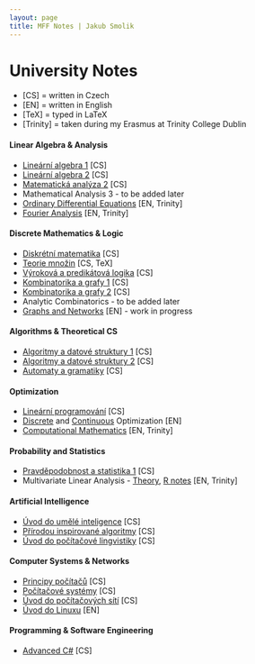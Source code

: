 ```yaml
---
layout: page
title: MFF Notes | Jakub Smolik
---
```


# University Notes

- [CS] = written in Czech
- [EN] = written in English
- [TeX] = typed in LaTeX
- [Trinity] = taken during my Erasmus at Trinity College Dublin

#### Linear Algebra & Analysis

- [Lineární algebra 1](01/Lingebra-1.pdf) [CS]
- [Lineární algebra 2](02/Lingebra-2.pdf) [CS]
- [Matematická analýza 2](03/Analyza-2.pdf) [CS]
- Mathematical Analysis 3 - to be added later
- [Ordinary Differential Equations](05/ODE.pdf) [EN, Trinity]
- [Fourier Analysis](05/Fourier-analysis.pdf) [EN, Trinity]

#### Discrete Mathematics & Logic

- [Diskrétní matematika](01/Diskretni-matematika.pdf) [CS]
- [Teorie množin](04/Teorie-mnozin.pdf) [CS, TeX]
- [Výroková a predikátová logika](03/Logika.pdf) [CS]
- [Kombinatorika a grafy 1](03/Kombagra-1.pdf) [CS]
- [Kombinatorika a grafy 2](06/Kombagra-2.pdf) [CS]
- Analytic Combinatorics - to be added later
- [Graphs and Networks](06/Graphs-and-networks.pdf) [EN] - work in progress

#### Algorithms & Theoretical CS

- [Algoritmy a datové struktury 1](02/ADS-1.pdf) [CS]
- [Algoritmy a datové struktury 2](03/ADS-2.pdf) [CS]
- [Automaty a gramatiky](04/Autogramy.pdf) [CS]

#### Optimization

- [Lineární programování](04/Linearni-programovani.pdf) [CS]
- [Discrete](06/Optimization-discrete.pdf) and [Continuous](06/Optimization-continuous.pdf) Optimization [EN]
- [Computational Mathematics](05/Computational-mathematics.pdf) [EN, Trinity]

#### Probability and Statistics

- [Pravděpodobnost a statistika 1](04/PAST-1.pdf) [CS]
- Multivariate Linear Analysis - [Theory](05/Multivariate-linear-analysis/Multivariate-linear-analysis.pdf), [R notes](05/Multivariate-linear-analysis/) [EN, Trinity]

#### Artificial Intelligence

- [Úvod do umělé inteligence](04/Uvod-do-AI.pdf) [CS]
- [Přírodou inspirované algoritmy](04/Prirodou-inspirovane-algoritmy.pdf) [CS]
- [Úvod do počítačové lingvistiky](03/Uvod-do-pocitacove-lingvistiky.pdf) [CS]

#### Computer Systems & Networks

- [Principy počítačů](01/Principy-pocitacu.pdf) [CS]
- [Počítačové systémy](02/Pocitacove-systemy.pdf) [CS]
- [Úvod do počítačových sítí](01/Uvod-do-pocitacovych-siti.pdf) [CS]
- [Úvod do Linuxu](https://github.com/Couleslaw/linux-notes) [EN]

#### Programming & Software Engineering

- [Advanced C#](04/Advanced-CSharp/) [CS]
